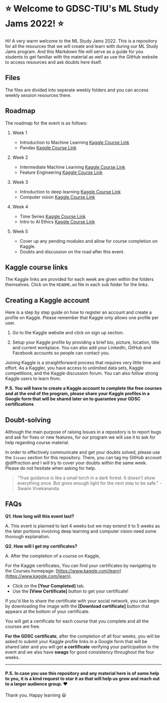 # :star: Welcome to GDSC-TIU's ML Study Jams 2022! :star:

Hi! A very warm welcome to the ML Study Jams 2022. This is a repository for all the resources that we will create and learn with during our ML Study Jams program. And this Markdown file will serve as a guide for you students to get familiar with the material as well as use the GitHub website to access resources and ask doubts here itself.

## Files
The files are divided into seperate weekly folders and you can access weekly session resources there.

## Roadmap

The roadmap for the event is as follows:
1. Week 1
    - Introduction to Machine Learning [Kaggle Course Link](https://www.kaggle.com/learn/intro-to-machine-learning)
    - Pandas [Kaggle Course Link](https://www.kaggle.com/learn/pandas)

2. Week 2
    - Intermediate Machine Learning [Kaggle Course Link](https://www.kaggle.com/learn/intermediate-machine-learning)
    - Feature Engineering [Kaggle Course Link](https://www.kaggle.com/learn/feature-engineering)
  
3. Week 3
    - Introduction to deep learning [Kaggle Course Link](https://www.kaggle.com/learn/intro-to-deep-learning)
    - Computer vision [Kaggle Course Link](https://www.kaggle.com/learn/computer-vision)
  
4. Week 4
    - Time Series [Kaggle Course Link](https://www.kaggle.com/learn/time-series)
    - Intro to AI Ethics [Kaggle Course Link](https://www.kaggle.com/learn/intro-to-ai-ethics)

5. Week 5
    - Cover up any pending modules and allow for course completion on Kaggle.
    - Doubts and discussion on the road after this event.

## Kaggle course links

The Kaggle links are provided for each week are given within the folders themselves. Click on the `README.md` file in each sub folder for the links.

## Creating a Kaggle account

Here is a step by step guide on how to register an account and create a profile on Kaggle. Please remember that Kaggle only allows one profile per user.

1.  Go to the Kaggle website  and click on sign up section.
    
2.  Setup your Kaggle profile by providing a brief bio, picture, location, title and current workplace. You can also add your LinkedIn, GitHub and Facebook accounts so people can contact you.
    
Joining Kaggle is a straightforward process that requires very little time and effort. As a Kaggler, you have access to unlimited data sets, Kaggle competitions, and the Kaggle discussion forum. You can also follow strong Kaggle users to learn from.

**P.S. You will have to create a Kaggle account to complete the free courses and at the end of the program, please share your Kaggle profiles in a Google form that will be shared later on to guarantee your GDSC certifications**

## Doubt-solving

Although the main purpose of raising Issues in a repository is to report bugs and ask for fixes or new features, for our program we will use it to ask for help regarding course material.

In order to effectively communicate and get your doubts solved, please use the `Issues` section for this repository. There, you can tag my GitHub account @diffrxction and I will try to cover your doubts within the same week. Please do not hesitate when asking for help.

> "True guidance is like a small torch in a dark forest. It doesn't show everything once. But gives enough light for the next step to be safe." - Swami Vivekananda 

## FAQs

**Q1. How long will this event last?**

A. This event is planned to last 4 weeks but we may extend it to 5 weeks as the later portions involving deep learning and computer vision need some thorough explanation.

**Q2. How will I get my certificates?**

A. After the completion of a course on Kaggle,

For the Kaggle certificates, 
You can find your certificates by navigating to the Courses homepage: [https://www.kaggle.com/learn](https://www.kaggle.com/learn).

-   Click on the **[Your Completed]** tab.
-   Use the **[View Certificate]** button to get your certificate!

If you'd like to share the certificate with your social network, you can begin by downloading the image with the **[Download certificate]** button that appears at the bottom of your certificate.

You will get a certificate for each course that you complete and all the courses are free.

**For the GDSC certificate**, after the completion of all four weeks, you will be asked to submit your Kaggle profile links in a Google form that will be shared later and you will get **a certificate** verifying your participation in the event and we also have **swags** for good consistency throughout the four weeks.

------------

#### P.S.  In case you use this repository and any material here is of some help to you, it is a kind request to star it as that will help us grow and reach out to a larger audience group. :heart:
Thank you. Happy learning :smiley:
